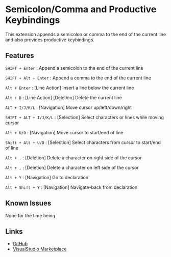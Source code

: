 # **Semicolon/Comma and Productive Keybindings**

This extension appends a semicolon or comma to the end of the current line and also provides productive keybindings.

## Features

`SHIFT + Enter` : Append a semicolon to the end of the current line

`SHIFT + Alt + Enter` : Append a comma to the end of the current line

`Alt + Enter` : [Line Action] Insert a line below the current line

`Alt + D` : [Line Action] [Deletion] Delete the current line

`ALT + I/J/K/L` : [Navigation] Move cursor up/left/down/right

`SHIFT + ALT + I/J/K/L` : [Selection] Select characters or lines while moving cursor

`Alt + U/O` : [Navigation] Move cursor to start/end of line

`Shift + Alt + U/O` : [Selection] Select characters from cursor to start/end of line

`Alt + .` : [Deletion] Delete a character on right side of the cursor

`Alt + ,` : [Deletion] Delete a character on left side of the cursor

`Alt + Y` : [Navigation] Go to declaration

`Alt + Shift + Y` : [Navigation] Navigate-back from declaration

## Known Issues

None for the time being.

## Links

* [GitHub](https://github.com/shujaatak/semicolon-comma-and-productive-keybindings)
* [VisualStudio Marketplace](https://marketplace.visualstudio.com/items?itemName=ShujaatAliKhan.semicolon-comma-and-productive-keybindings)
  
